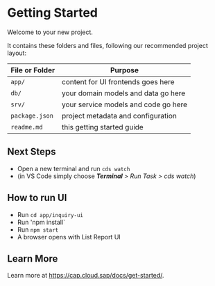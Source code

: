 # Getting Started

Welcome to your new project.

It contains these folders and files, following our recommended project layout:

File or Folder | Purpose
---------|----------
`app/` | content for UI frontends goes here
`db/` | your domain models and data go here
`srv/` | your service models and code go here
`package.json` | project metadata and configuration
`readme.md` | this getting started guide


## Next Steps

- Open a new terminal and run `cds watch` 
- (in VS Code simply choose _**Terminal** > Run Task > cds watch_)

## How to run UI
- Run `cd app/inquiry-ui`
- Run 'npm install`
- Run `npm start`
- A browser opens with List Report UI

## Learn More

Learn more at https://cap.cloud.sap/docs/get-started/.
